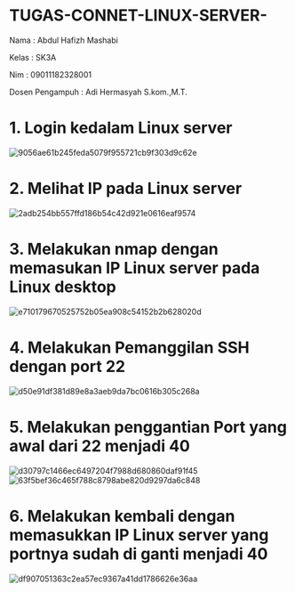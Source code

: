 # TUGAS-CONNET-LINUX-SERVER-

Nama : Abdul Hafizh Mashabi

Kelas : SK3A 

Nim : 09011182328001

Dosen Pengampuh : Adi Hermasyah S.kom.,M.T.

# 1. Login kedalam Linux server


![9056ae61b245feda5079f955721cb9f303d9c62e](https://github.com/user-attachments/assets/3552adc1-7bc0-45db-b5ca-3f531f507ac1)

# 2. Melihat IP pada Linux server 

![2adb254bb557ffd186b54c42d921e0616eaf9574](https://github.com/user-attachments/assets/0b965339-4aa6-41af-ba40-0b0e89b3cc9f)


# 3. Melakukan nmap dengan memasukan IP Linux server pada Linux desktop 

![e710179670525752b05ea908c54152b2b628020d](https://github.com/user-attachments/assets/a9b127c1-e6a2-499f-807c-c4d5d38380a8)


# 4. Melakukan Pemanggilan SSH dengan port 22

![d50e91df381d89e8a3aeb9da7bc0616b305c268a](https://github.com/user-attachments/assets/32db1c3c-b986-43d6-80e0-7fcc27b3f9fb)

# 5. Melakukan penggantian Port yang awal dari 22 menjadi 40

![d30797c1466ec6497204f7988d680860daf91f45](https://github.com/user-attachments/assets/7433d488-9b0c-49f7-ab00-cd67239b8d6e)
![63f5bef36c465f788c8798abe820d9297da6c848](https://github.com/user-attachments/assets/a1afc870-2fdf-4f30-9130-9d1662b0f444)

# 6. Melakukan kembali dengan memasukkan IP Linux server yang portnya sudah di ganti menjadi 40 

![df907051363c2ea57ec9367a41dd1786626e36aa](https://github.com/user-attachments/assets/04e6be28-d350-4ef4-8642-af3520fcaa22)
